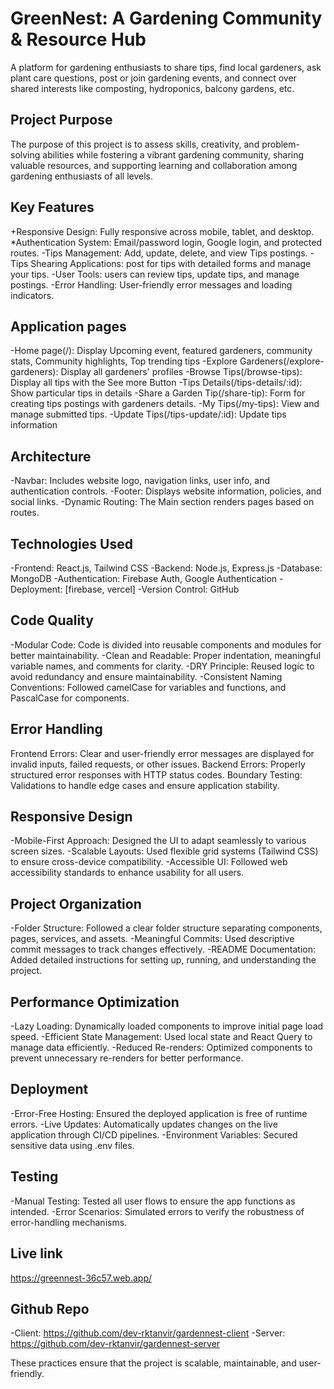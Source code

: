 # GreenNest:  A Gardening Community & Resource Hub
A platform for gardening enthusiasts to share tips, find local gardeners, ask plant care questions, post or join gardening events, and connect over shared interests like composting, hydroponics, balcony gardens, etc.

## Project Purpose
The purpose of this project is to assess skills, creativity, and problem-solving abilities while fostering a vibrant gardening community, sharing valuable resources, and supporting learning and collaboration among gardening enthusiasts of all levels.

## Key Features
+Responsive Design: Fully responsive across mobile, tablet, and desktop.
*Authentication System: Email/password login, Google login, and protected routes.
-Tips Management: Add, update, delete, and view Tips postings.
-Tips Shearing Applications: post for tips with detailed forms and manage your tips.
-User Tools: users can review tips, update tips, and manage postings.
-Error Handling: User-friendly error messages and loading indicators.

## Application pages
-Home page(/): Display Upcoming event, featured gardeners, community stats, Community highlights, Top trending tips
-Explore Gardeners(/explore-gardeners): Display all gardeners' profiles
-Browse Tips(/browse-tips): Display all tips with the See more Button
-Tips Details(/tips-details/:id): Show particular tips in details
-Share a Garden Tip(/share-tip): Form for creating tips postings with gardeners details.
-My Tips(/my-tips): View and manage submitted tips.
-Update Tips(/tips-update/:id): Update tips information

## Architecture
-Navbar: Includes website logo, navigation links, user info, and authentication controls.
-Footer: Displays website information, policies, and social links.
-Dynamic Routing: The Main section renders pages based on routes.

## Technologies Used
-Frontend: React.js, Tailwind CSS
-Backend: Node.js, Express.js
-Database: MongoDB
-Authentication: Firebase Auth, Google Authentication
-Deployment: [firebase, vercel]
-Version Control: GitHub

## Code Quality
-Modular Code: Code is divided into reusable components and modules for better maintainability.
-Clean and Readable: Proper indentation, meaningful variable names, and comments for clarity.
-DRY Principle: Reused logic to avoid redundancy and ensure maintainability.
-Consistent Naming Conventions: Followed camelCase for variables and functions, and PascalCase for components.

## Error Handling
Frontend Errors: Clear and user-friendly error messages are displayed for invalid inputs, failed requests, or other issues.
Backend Errors: Properly structured error responses with HTTP status codes.
Boundary Testing: Validations to handle edge cases and ensure application stability.

## Responsive Design
-Mobile-First Approach: Designed the UI to adapt seamlessly to various screen sizes.
-Scalable Layouts: Used flexible grid systems (Tailwind CSS) to ensure cross-device compatibility.
-Accessible UI: Followed web accessibility standards to enhance usability for all users.

## Project Organization
-Folder Structure: Followed a clear folder structure separating components, pages, services, and assets.
-Meaningful Commits: Used descriptive commit messages to track changes effectively.
-README Documentation: Added detailed instructions for setting up, running, and understanding the project.

## Performance Optimization
-Lazy Loading: Dynamically loaded components to improve initial page load speed.
-Efficient State Management: Used local state and React Query to manage data efficiently.
-Reduced Re-renders: Optimized components to prevent unnecessary re-renders for better performance.

## Deployment
-Error-Free Hosting: Ensured the deployed application is free of runtime errors.
-Live Updates: Automatically updates changes on the live application through CI/CD pipelines.
-Environment Variables: Secured sensitive data using .env files.

## Testing
-Manual Testing: Tested all user flows to ensure the app functions as intended.
-Error Scenarios: Simulated errors to verify the robustness of error-handling mechanisms.

## Live link
https://greennest-36c57.web.app/

## Github Repo
-Client: https://github.com/dev-rktanvir/gardennest-client
-Server: https://github.com/dev-rktanvir/gardennest-server

These practices ensure that the project is scalable, maintainable, and user-friendly.


